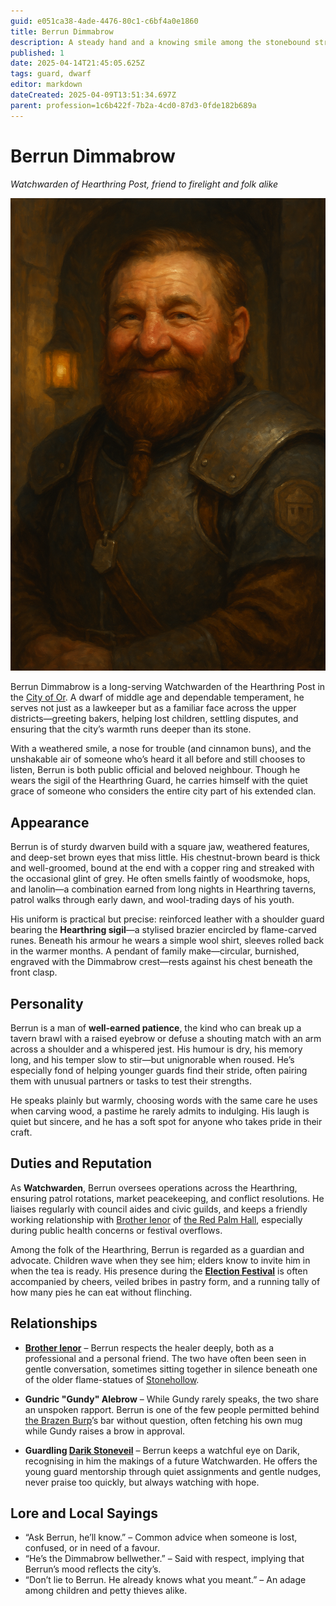 ```yaml
---
guid: e051ca38-4ade-4476-80c1-c6bf4a0e1860
title: Berrun Dimmabrow
description: A steady hand and a knowing smile among the stonebound streets
published: 1
date: 2025-04-14T21:45:05.625Z
tags: guard, dwarf
editor: markdown
dateCreated: 2025-04-09T13:51:34.697Z
parent: profession=1c6b422f-7b2a-4cd0-87d3-0fde182b689a
---
```


# Berrun Dimmabrow  
*Watchwarden of Hearthring Post, friend to firelight and folk alike*

![Berrun Dimmabrow](/world/berrun-dimmabrow.png)

Berrun Dimmabrow is a long-serving Watchwarden of the Hearthring Post in the [City of Or](/geography/settlement/city/city-of-or.md). A dwarf of middle age and dependable temperament, he serves not just as a lawkeeper but as a familiar face across the upper districts—greeting bakers, helping lost children, settling disputes, and ensuring that the city’s warmth runs deeper than its stone.

With a weathered smile, a nose for trouble (and cinnamon buns), and the unshakable air of someone who’s heard it all before and still chooses to listen, Berrun is both public official and beloved neighbour. Though he wears the sigil of the Hearthring Guard, he carries himself with the quiet grace of someone who considers the entire city part of his extended clan.

## Appearance

Berrun is of sturdy dwarven build with a square jaw, weathered features, and deep-set brown eyes that miss little. His chestnut-brown beard is thick and well-groomed, bound at the end with a copper ring and streaked with the occasional glint of grey. He often smells faintly of woodsmoke, hops, and lanolin—a combination earned from long nights in Hearthring taverns, patrol walks through early dawn, and wool-trading days of his youth.

His uniform is practical but precise: reinforced leather with a shoulder guard bearing the **Hearthring sigil**—a stylised brazier encircled by flame-carved runes. Beneath his armour he wears a simple wool shirt, sleeves rolled back in the warmer months. A pendant of family make—circular, burnished, engraved with the Dimmabrow crest—rests against his chest beneath the front clasp.

## Personality

Berrun is a man of **well-earned patience**, the kind who can break up a tavern brawl with a raised eyebrow or defuse a shouting match with an arm across a shoulder and a whispered jest. His humour is dry, his memory long, and his temper slow to stir—but unignorable when roused. He’s especially fond of helping younger guards find their stride, often pairing them with unusual partners or tasks to test their strengths.

He speaks plainly but warmly, choosing words with the same care he uses when carving wood, a pastime he rarely admits to indulging. His laugh is quiet but sincere, and he has a soft spot for anyone who takes pride in their craft.

## Duties and Reputation

As **Watchwarden**, Berrun oversees operations across the Hearthring, ensuring patrol rotations, market peacekeeping, and conflict resolutions. He liaises regularly with council aides and civic guilds, and keeps a friendly working relationship with [Brother Ienor](/geography/settlement/city/city-of-or/shop/the-red-palm-hall/brother-ienor.md) of [the Red Palm Hall](/geography/settlement/city/city-of-or/shop/the-red-palm-hall.md), especially during public health concerns or festival overflows.

Among the folk of the Hearthring, Berrun is regarded as a guardian and advocate. Children wave when they see him; elders know to invite him in when the tea is ready. His presence during the **[Election Festival](/geography/settlement/city/city-of-or/election-festival.md)** is often accompanied by cheers, veiled bribes in pastry form, and a running tally of how many pies he can eat without flinching.

## Relationships

- **[Brother Ienor](/geography/settlement/city/city-of-or/shop/the-red-palm-hall/brother-ienor.md)** – Berrun respects the healer deeply, both as a professional and a personal friend. The two have often been seen in gentle conversation, sometimes sitting together in silence beneath one of the older flame-statues of [Stonehollow](/geography/settlement/city/city-of-or/district/stonehollow.md).

- **Gundric "Gundy" Alebrow** – While Gundy rarely speaks, the two share an unspoken rapport. Berrun is one of the few people permitted behind [the Brazen Burp](/geography/settlement/city/city-of-or/shop/the-brazen-burp.md)’s bar without question, often fetching his own mug while Gundy raises a brow in approval.

- **Guardling [Darik Stoneveil](/geography/settlement/city/city-of-or/guard-of-or/darik-stoneveil.md)** – Berrun keeps a watchful eye on Darik, recognising in him the makings of a future Watchwarden. He offers the young guard mentorship through quiet assignments and gentle nudges, never praise too quickly, but always watching with hope.

## Lore and Local Sayings

- “Ask Berrun, he’ll know.” – Common advice when someone is lost, confused, or in need of a favour.
- “He’s the Dimmabrow bellwether.” – Said with respect, implying that Berrun’s mood reflects the city’s.
- “Don’t lie to Berrun. He already knows what you meant.” – An adage among children and petty thieves alike.


